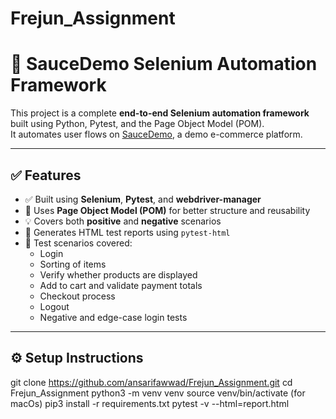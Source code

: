 # Frejun_Assignment

# 🧪 SauceDemo Selenium Automation Framework

This project is a complete **end-to-end Selenium automation framework** built using Python, Pytest, and the Page Object Model (POM).  
It automates user flows on [SauceDemo](https://www.saucedemo.com/), a demo e-commerce platform.

---

## ✅ Features

- ✅ Built using **Selenium**, **Pytest**, and **webdriver-manager**
- 🧱 Uses **Page Object Model (POM)** for better structure and reusability
- 💡 Covers both **positive** and **negative** scenarios
- 📄 Generates HTML test reports using `pytest-html`
- 🧪 Test scenarios covered:
  - Login
  - Sorting of items
  - Verify whether products are displayed
  - Add to cart and validate payment totals
  - Checkout process
  - Logout
  - Negative and edge-case login tests

---

## ⚙️ Setup Instructions

git clone https://github.com/ansarifawwad/Frejun_Assignment.git
cd Frejun_Assignment
python3 -m venv venv
source venv/bin/activate (for macOs)
pip3 install -r requirements.txt
pytest -v --html=report.html

